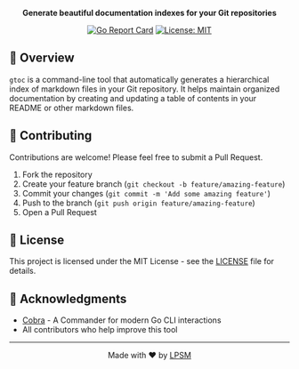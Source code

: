 <div align="center">

**Generate beautiful documentation indexes for your Git repositories**

[![Go Report Card](https://goreportcard.com/badge/github.com/lpsm-dev/gtoc)](https://goreportcard.com/report/github.com/lpsm-dev/gtoc)
[![License: MIT](https://img.shields.io/badge/License-MIT-blue.svg)](https://opensource.org/licenses/MIT)

</div>

## 📖 Overview

`gtoc` is a command-line tool that automatically generates a hierarchical index of markdown files in your Git repository. It helps maintain organized documentation by creating and updating a table of contents in your README or other markdown files.

## 🤝 Contributing

Contributions are welcome! Please feel free to submit a Pull Request.

1. Fork the repository
2. Create your feature branch (`git checkout -b feature/amazing-feature`)
3. Commit your changes (`git commit -m 'Add some amazing feature'`)
4. Push to the branch (`git push origin feature/amazing-feature`)
5. Open a Pull Request

## 📜 License

This project is licensed under the MIT License - see the [LICENSE](LICENSE) file for details.

## 🙏 Acknowledgments

- [Cobra](https://github.com/spf13/cobra) - A Commander for modern Go CLI interactions
- All contributors who help improve this tool

---

<div align="center">
Made with ❤️ by <a href="https://github.com/lpsm-dev">LPSM</a>
</div>
